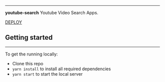 ***
**youtube-search** Youtube Video Search Apps.

[DEPLOY](http://youtube-search-2683zl60e-epictype.vercel.app/)

## Getting started
***
To get the running locally:
- Clone this repo
- `yarn install` to install all required dependencies
- `yarn start` to start the local server
